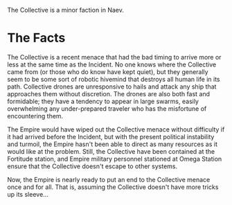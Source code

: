 The Collective is a minor faction in Naev.

# The Facts

The Collective is a recent menace that had the bad timing to arrive more or less at the same time as the Incident. No one knows where the Collective came from (or those who do know have kept quiet), but they generally seem to be some sort of robotic hivemind that destroys all human life in its path. Collective drones are unresponsive to hails and attack any ship that approaches them without discretion. The drones are also both fast and formidable; they have a tendency to appear in large swarms, easily overwhelming any under-prepared traveler who has the misfortune of encountering them.

The Empire would have wiped out the Collective menace without difficulty if it had arrived before the Incident, but with the present political instability and turmoil, the Empire hasn't been able to direct as many resources as it would like at the problem. Still, the Collective have been contained at the Fortitude station, and Empire military personnel stationed at Omega Station ensure that the Collective doesn't escape to other systems.

Now, the Empire is nearly ready to put an end to the Collective menace once and for all. That is, assuming the Collective doesn't have more tricks up its sleeve...